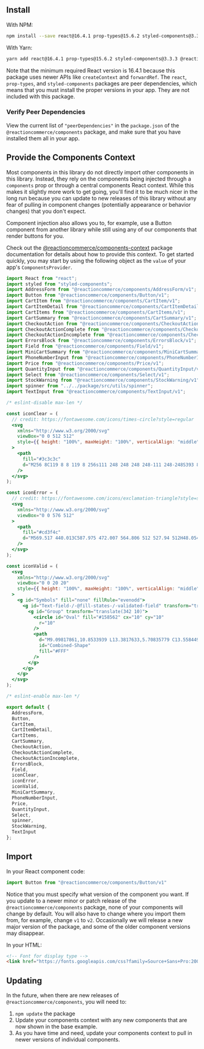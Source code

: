 ## Install

With NPM:

```bash
npm install --save react@16.4.1 prop-types@15.6.2 styled-components@3.3.3 @reactioncommerce/components
```

With Yarn:

```bash
yarn add react@16.4.1 prop-types@15.6.2 styled-components@3.3.3 @reactioncommerce/components
```

Note that the minimum required React version is 16.4.1 because this package uses newer APIs like `createContext` and `forwardRef`. The `react`, `prop-types`, and `styled-components` packages are peer dependencies, which means that you must install the proper versions in your app. They are not included with this package.

### Verify Peer Dependencies

View the current list of `"peerDependencies"` in the `package.json` of the `@reactioncommerce/components` package, and make sure that you have installed them all in your app.

## Provide the Components Context

Most components in this library do not directly import other components in this library. Instead, they rely on the components being injected through a `components` prop or through a central components React context. While this makes it slightly more work to get going, you'll find it to be much nicer in the long run because you can update to new releases of this library without any fear of pulling in component changes (potentially appearance or behavior changes) that you don't expect.

Component injection also allows you to, for example, use a Button component from another library while still using any of our components that render buttons for you.

Check out the [@reactioncommerce/components-context](https://github.com/reactioncommerce/components-context) package documentation for details about how to provide this context. To get started quickly, you may start by using the following object as the `value` of your app's `ComponentsProvider`.

```jsx static
import React from "react";
import styled from "styled-components";
import AddressForm from "@reactioncommerce/components/AddressForm/v1";
import Button from "@reactioncommerce/components/Button/v1";
import CartItem from "@reactioncommerce/components/CartItem/v1";
import CartItemDetail from "@reactioncommerce/components/CartItemDetail/v1";
import CartItems from "@reactioncommerce/components/CartItems/v1";
import CartSummary from "@reactioncommerce/components/CartSummary/v1";
import CheckoutAction from "@reactioncommerce/components/CheckoutAction/v1";
import CheckoutActionComplete from "@reactioncommerce/components/CheckoutActionComplete/v1";
import CheckoutActionIncomplete from "@reactioncommerce/components/CheckoutActionIncomplete/v1";
import ErrorsBlock from "@reactioncommerce/components/ErrorsBlock/v1";
import Field from "@reactioncommerce/components/Field/v1";
import MiniCartSummary from "@reactioncommerce/components/MiniCartSummary/v1";
import PhoneNumberInput from "@reactioncommerce/components/PhoneNumberInput/v1";
import Price from "@reactioncommerce/components/Price/v1";
import QuantityInput from "@reactioncommerce/components/QuantityInput/v1";
import Select from "@reactioncommerce/components/Select/v1";
import StockWarning from "@reactioncommerce/components/StockWarning/v1";
import spinner from "../../package/src/utils/spinner";
import TextInput from "@reactioncommerce/components/TextInput/v1";

/* eslint-disable max-len */

const iconClear = (
  // credit: https://fontawesome.com/icons/times-circle?style=regular
  <svg
    xmlns="http://www.w3.org/2000/svg"
    viewBox="0 0 512 512"
    style={{ height: "100%", maxHeight: "100%", verticalAlign: "middle" }}
  >
    <path
      fill="#3c3c3c"
      d="M256 8C119 8 8 119 8 256s111 248 248 248 248-111 248-248S393 8 256 8zm121.6 313.1c4.7 4.7 4.7 12.3 0 17L338 377.6c-4.7 4.7-12.3 4.7-17 0L256 312l-65.1 65.6c-4.7 4.7-12.3 4.7-17 0L134.4 338c-4.7-4.7-4.7-12.3 0-17l65.6-65-65.6-65.1c-4.7-4.7-4.7-12.3 0-17l39.6-39.6c4.7-4.7 12.3-4.7 17 0l65 65.7 65.1-65.6c4.7-4.7 12.3-4.7 17 0l39.6 39.6c4.7 4.7 4.7 12.3 0 17L312 256l65.6 65.1z"
    />
  </svg>
);

const iconError = (
  // credit: https://fontawesome.com/icons/exclamation-triangle?style=solid
  <svg
    xmlns="http://www.w3.org/2000/svg"
    viewBox="0 0 576 512"
  >
    <path
      fill="#cd3f4c"
      d="M569.517 440.013C587.975 472.007 564.806 512 527.94 512H48.054c-36.937 0-59.999-40.055-41.577-71.987L246.423 23.985c18.467-32.009 64.72-31.951 83.154 0l239.94 416.028zM288 354c-25.405 0-46 20.595-46 46s20.595 46 46 46 46-20.595 46-46-20.595-46-46-46zm-43.673-165.346l7.418 136c.347 6.364 5.609 11.346 11.982 11.346h48.546c6.373 0 11.635-4.982 11.982-11.346l7.418-136c.375-6.874-5.098-12.654-11.982-12.654h-63.383c-6.884 0-12.356 5.78-11.981 12.654z"
    />
  </svg>
);

const iconValid = (
  <svg
    xmlns="http://www.w3.org/2000/svg"
    viewBox="0 0 20 20"
    style={{ height: "100%", maxHeight: "100%", verticalAlign: "middle" }}
  >
    <g id="Symbols" fill="none" fillRule="evenodd">
      <g id="Text-field-/-@fill-states-/-validated-field" transform="translate(-342 -10)">
        <g id="Group" transform="translate(342 10)">
          <circle id="Oval" fill="#158562" cx="10" cy="10"
            r="10"
          />
          <path
            d="M9.09817861,10.8533939 L13.3817633,5.70835779 C13.5584492,5.49613933 13.8737186,5.46733456 14.085937,5.64402054 C14.0864297,5.64443069 14.0869215,5.64484179 14.0874126,5.64525384 L15.4038701,6.74989283 C15.6148323,6.92691118 15.6429374,7.24119179 15.4667318,7.45283332 L9.68800426,14.3936934 C9.51131828,14.6059119 9.19604894,14.6347167 8.98383048,14.4580307 C8.98333784,14.4576205 8.98284599,14.4572094 8.98235494,14.4567974 L7.66589745,13.3521584 C7.65157762,13.3401426 7.63810031,13.3274944 7.62547222,13.3142888 L4.59464425,10.7711222 C4.38310692,10.5936213 4.35551493,10.2782435 4.53301583,10.0667062 C4.53570056,10.0635066 4.53842527,10.0603409 4.54118933,10.0572096 L5.75381491,8.68348828 C5.9333307,8.48012404 6.24225889,8.45699274 6.45005744,8.63135642 L9.09817861,10.8533939 Z"
            id="Combined-Shape"
            fill="#FFF"
          />
        </g>
      </g>
    </g>
  </svg>
);

/* eslint-enable max-len */

export default {
  AddressForm,
  Button,
  CartItem,
  CartItemDetail,
  CartItems,
  CartSummary,
  CheckoutAction,
  CheckoutActionComplete,
  CheckoutActionIncomplete,
  ErrorsBlock,
  Field,
  iconClear,
  iconError,
  iconValid,
  MiniCartSummary,
  PhoneNumberInput,
  Price,
  QuantityInput,
  Select,
  spinner,
  StockWarning,
  TextInput
};
```

## Import

In your React component code:

```js static
import Button from "@reactioncommerce/components/Button/v1"
```

Notice that you must specify what version of the component you want. If you update to a newer minor or patch release of the `@reactioncommerce/components` package, none of your components will change by default. You will also have to change where you import them from, for example, change `v1` to `v2`. Occasionally we will release a new major version of the package, and some of the older component versions may disappear.

In your HTML:

```html
<!-- Font for display type -->
<link href="https://fonts.googleapis.com/css?family=Source+Sans+Pro:200,400,700" rel="stylesheet">
```

## Updating

In the future, when there are new releases of `@reactioncommerce/components`, you will need to:

1. `npm update` the package
2. Update your components context with any new components that are now shown in the base example.
3. As you have time and need, update your components context to pull in newer versions of individual components.
